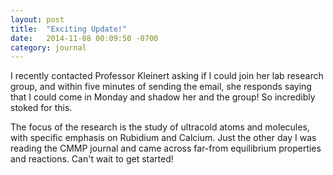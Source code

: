 ```yaml
---
layout: post
title:  "Exciting Update!"
date:   2014-11-08 00:09:50 -0700
category: journal
---
```


I recently contacted Professor Kleinert asking if I could join her lab research group, and within five minutes of sending the email, she responds saying that I could come in Monday and shadow her and the group! So incredibly stoked for this. 

The focus of the research is the study of ultracold atoms and molecules, with specific emphasis on Rubidium and Calcium. Just the other day I was reading the CMMP journal and came across far-from equilibrium properties and reactions. Can't wait to get started!